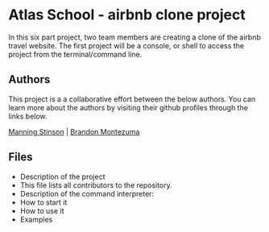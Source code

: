 # Atlas School - airbnb clone project
In this six part project, two team members are creating a clone of the airbnb travel website. The first project will be a console, or shell to access the project from the terminal/command line.

## Authors
This project is a a collaborative effort between the below authors. You can learn more about the authors by visiting their github profiles through the links below.<br>

[Manning Stinson](https://github.com/manningstinson) |
[Brandon Montezuma](https://github.com/bmontezuma)

## Files

* Description of the project
* This file lists all contributors to the repository.
* Description of the command interpreter:
* How to start it
* How to use it
* Examples
